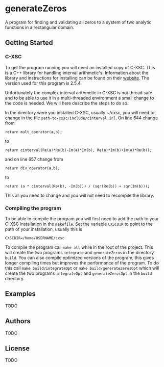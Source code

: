# generateZeros

A program for finding and validating all zeros to a system of two
analytic functions in a rectangular domain.

## Getting Started

### C-XSC

To get the program running you will need an installed copy of
C-XSC. This is a C++ library for handling interval arithmetic's.
Information about the library and instructions for installing can be
found on their [website](http://www2.math.uni-wuppertal.de/~xsc/). The
version used for this program is 2.5.4.

Unfortunately the complex interval arithmetic in C-XSC is not thread
safe and to be able to use it in a multi-threaded environment a small
change to the code is needed. We will here describe the steps to do
so.

In the directory were you installed C-XSC, usually ~/cxsc, you will
need to change in the file `path-to-cxsc/include/cinterval.inl`. On
line 644 change from

```
return mult_operator(a,b);
```

to

```
return cinterval(Re(a)*Re(b)-Im(a)*Im(b), Re(a)*Im(b)+Im(a)*Re(b));
```

and on line 657 change from

```
return div_operator(a,b);
```

to

```
return (a * cinterval(Re(b), -Im(b))) / (sqr(Re(b)) + sqr(Im(b)));
```

This all you need to change and you will not need to recompile the
library.

### Compiling the program

To be able to compile the program you will first need to add the path
to your C-XSC installation in the `makefile`. Set the variable
`CXSCDIR` to point to the path of your installation, usually this is

```
CXSCDIR=/home/USERNAME/cxsc
```

To compile the program call `make all` while in the root of the
project. This will create the two programs `integrate` and
`generateZeros` in the directory `build`. You can also compile
optimized versions of the program, this gives longer compiling times
but improves the performance of the program. To do this call `make
build/integrateOpt` or `make build/generateZerosOpt` which will create
the two programs `integrateOpt` and `generateZerosOpt` in the `build`
directory.

## Examples

TODO

## Authors

TODO

## License

TODO
